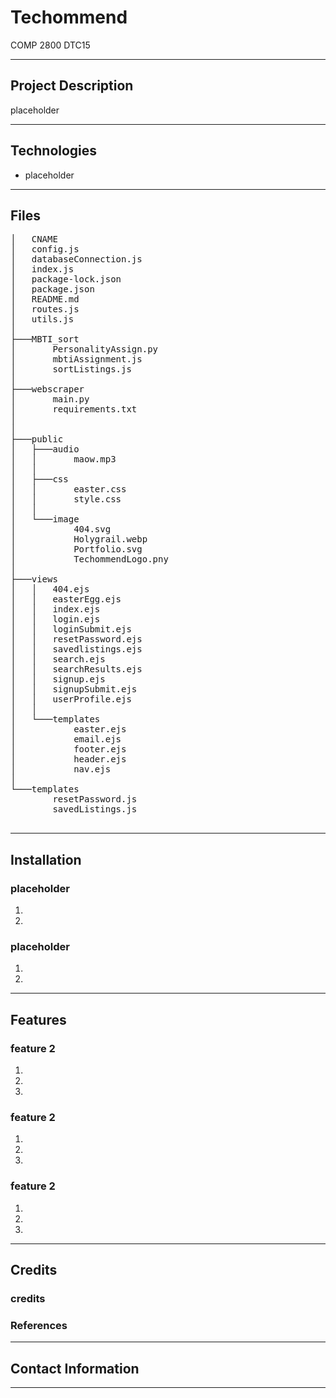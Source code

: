 # Techommend

COMP 2800 DTC15

---

## Project Description

placeholder

---

## Technologies

- placeholder

---

## Files

<pre>
│   CNAME
│   config.js
│   databaseConnection.js
│   index.js
│   package-lock.json
│   package.json
│   README.md
│   routes.js
│   utils.js
│
├───MBTI_sort
│       PersonalityAssign.py
│       mbtiAssignment.js
│       sortListings.js
│     
├───webscraper
│       main.py
│       requirements.txt
│
│
├───public
│   ├───audio
│   │       maow.mp3
│   │
│   ├───css
│   │       easter.css
│   │       style.css
│   │
│   └───image
│           404.svg
│           Holygrail.webp
│           Portfolio.svg
│           TechommendLogo.pny
│
├───views
│   │   404.ejs
│   │   easterEgg.ejs
│   │   index.ejs
│   │   login.ejs
│   │   loginSubmit.ejs
│   │   resetPassword.ejs
│   │   savedlistings.ejs
│   │   search.ejs
│   │   searchResults.ejs
│   │   signup.ejs
│   │   signupSubmit.ejs
│   │   userProfile.ejs
│   │
│   └───templates
│           easter.ejs
│           email.ejs
│           footer.ejs
│           header.ejs
│           nav.ejs
│
└───templates
        resetPassword.js
        savedListings.js

</pre>

---

## Installation

### placeholder

1.
2.

### placeholder

1.
2.

---

## Features

### feature 2

1.
2.
3.

### feature 2

1.
2.
3.

### feature 2

1.
2.
3.

---

## Credits

### credits

### References

---

## Contact Information

---
